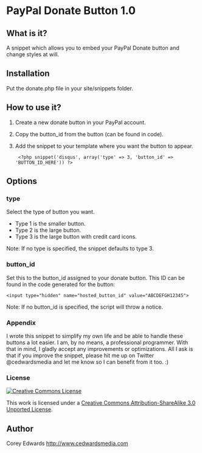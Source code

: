 # PayPal Donate Button 1.0

## What is it?

A snippet which allows you to embed your PayPal Donate button and change styles at will.

## Installation 

Put the donate.php file in your site/snippets folder.

## How to use it?

1. Create a new donate button in your PayPal account.
2. Copy the button_id from the button (can be found in code).
3. Add the snippet to your template where you want the button to appear.
		
		<?php snippet('disqus', array('type' => 3, 'button_id' => 'BUTTON_ID_HERE')) ?>
	    
## Options

### type 

Select the type of button you want.

- Type 1 is the smaller button.
- Type 2 is the large button.
- Type 3 is the large button with credit card icons.

Note: If no type is specified, the snippet defaults to type 3.

### button_id

Set this to the button_id assigned to your donate button. This ID can be found in the code generated for the button:


	<input type="hidden" name="hosted_button_id" value="ABCDEFGH12345">

Note: If no button_id is specified, the script will throw a notice.

### Appendix
I wrote this snippet to simplify my own life and be able to handle these buttons a lot easier. I am, by no means, a professional programmer. With that in mind, I gladly accept any improvements or optimizations. All I ask is that if you improve the snippet, please hit me up on Twitter @cedwardsmedia and let me know so I can benefit from it too. :)

### License
[![Creative Commons License](http://i.creativecommons.org/l/by-sa/3.0/88x31.png)](http://creativecommons.org/licenses/by-sa/3.0/deed.en_US)

This work is licensed under a [Creative Commons Attribution-ShareAlike 3.0 Unported License](http://creativecommons.org/licenses/by-sa/3.0/deed.en_US).

## Author
Corey Edwards
<http://www.cedwardsmedia.com>